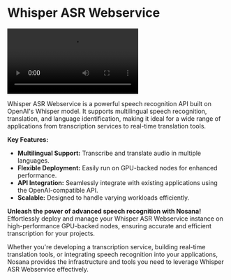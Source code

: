 # Whisper ASR Webservice

![Whisper ASR Webservice](https://raw.githubusercontent.com/nosana-ci/templates/refs/heads/main/templates/whisper-asr-webservice/whisper_asr_webservice.mp4)

Whisper ASR Webservice is a powerful speech recognition API built on OpenAI's Whisper model. It supports multilingual speech recognition, translation, and language identification, making it ideal for a wide range of applications from transcription services to real-time translation tools.

**Key Features:**

- **Multilingual Support:** Transcribe and translate audio in multiple languages.
- **Flexible Deployment:** Easily run on GPU-backed nodes for enhanced performance.
- **API Integration:** Seamlessly integrate with existing applications using the OpenAI-compatible API.
- **Scalable:** Designed to handle varying workloads efficiently.

**Unleash the power of advanced speech recognition with Nosana!** Effortlessly deploy and manage your Whisper ASR Webservice instance on high-performance GPU-backed nodes, ensuring accurate and efficient transcription for your projects.

Whether you're developing a transcription service, building real-time translation tools, or integrating speech recognition into your applications, Nosana provides the infrastructure and tools you need to leverage Whisper ASR Webservice effectively.
